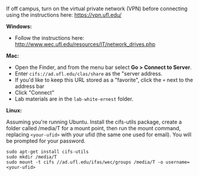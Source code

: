If off campus, turn on the virtual private network (VPN) before connecting using the instructions here: https://vpn.ufl.edu/

**Windows:**

* Follow the instructions here: http://www.wec.ufl.edu/resources/IT/network_drives.php

**Mac:**

* Open the Finder, and from the menu bar select **Go > Connect to Server**.
* Enter `cifs://ad.ufl.edu/clas/share` as the "server address.
* If you'd like to keep this URL stored as a "favorite", click the `+` next to the address bar
* Click "Connect"
* Lab materials are in the `lab-white-ernest` folder.

**Linux:**

Assuming you're running Ubuntu. Install the cifs-utils package, create a folder called /media/T for a mount point, then run the mount command, replacing `<your-ufid>` with your ufid (the same one used for email). You will be prompted for your password.

    sudo apt-get install cifs-utils
    sudo mkdir /media/T
    sudo mount -t cifs //ad.ufl.edu/ifas/wec/groups /media/T -o username=<your-ufid>
